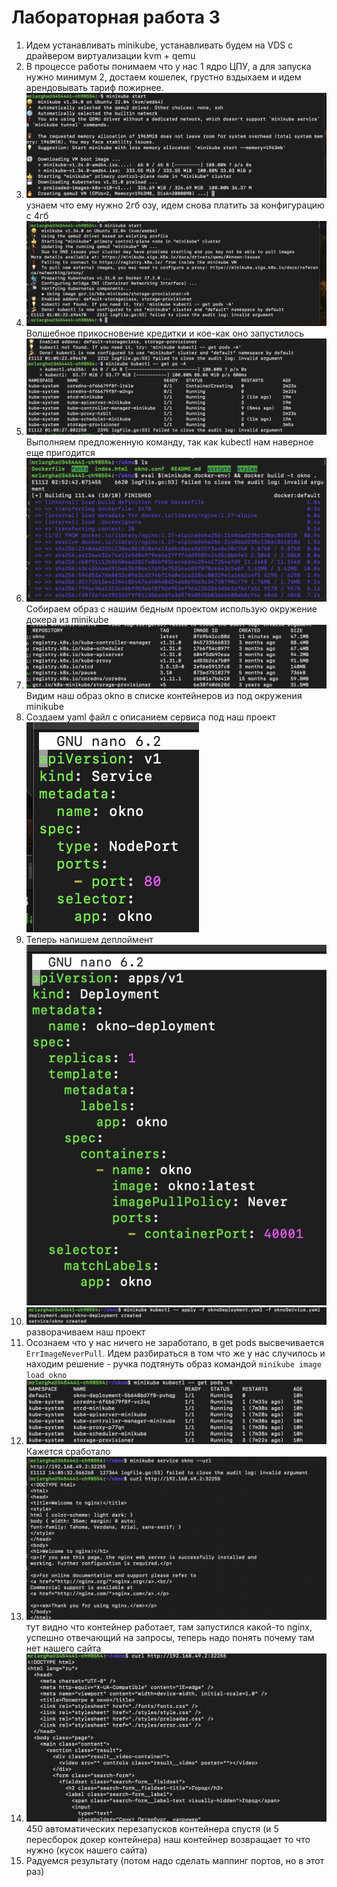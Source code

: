 # Лабораторная работа 3

1. Идем устанавливать minikube, устанавливать будем на VDS с драйвером виртуализации kvm + qemu
2. В процессе работы понимаем что у нас 1 ядро ЦПУ, а для запуска нужно минимум 2, достаем кошелек, грустно вздыхаем и идем арендовывать тариф пожирнее. 
3. ![screenshot](Pasted%20image%2020241112000947.png)узнаем что ему нужно 2гб озу, идем снова платить за конфигурацию с 4гб
4. ![screenshot](Pasted%20image%2020241112010604.png) Волшебное прикосновение кредитки и кое-как оно запустилось
5. ![screenshot](Pasted%20image%2020241112010927.png)Выполняем предложенную команду, так как kubectl нам наверное еще пригодится
6. ![screenshot](Pasted%20image%2020241112030515.png)Собираем образ с нашим бедным проектом использую окружение докера из minikube
7. ![screenshot](Pasted%20image%2020241112030642.png) Видим наш образ okno в списке контейнеров из под окружения minikube
8. Создаем yaml файл с описанием сервиса под наш проект
   ![screenshot](Pasted%20image%2020241112032029.png)
9. Теперь напишем деплоймент![screenshot](Pasted%20image%2020241112032103.png)
10. ![screenshot](Pasted%20image%2020241112034217.png)разворачиваем наш проект
11. Осознаем что у нас ничего не заработало, в get pods высвечивается `ErrImageNeverPull`. Идем разбираться в том что же у нас случилось и находим решение - ручка подтянуть образ командой `minikube image load okno`
12. ![screenshot](Pasted%20image%2020241112140422.png) Кажется сработало
13. ![screenshot](Pasted%20image%2020241112140546.png)тут видно что контейнер работает, там запустился какой-то nginx, успешно отвечающий на запросы, теперь надо понять почему там нет нашего сайта
14. ![screenshot](Pasted%20image%2020241112162929.png) 450 автоматических перезапусков контейнера спустя (и 5 пересборок докер контейнера) наш контейнер возвращает то что нужно (кусок нашего сайта)
15. Радуемся результату (потом надо сделать маппинг портов, но в этот раз)
